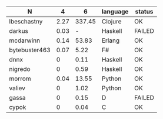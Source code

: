 | N | 4 | 6 | language | status |
| ----- | ----- | ----- | ----- | ----- |
| lbeschastny | 2.27 | 337.45 | Clojure | OK |
| darkus | 0.03 | - | Haskell | FAILED |
| mcdarwinn | 0.14 | 53.83 | Erlang | OK |
| bytebuster463 | 0.07 | 5.22 | F# | OK |
| dnnx | 0 | 0.11 | Haskell | OK |
| nigredo | 0 | 0.59 | Haskell | OK |
| morrom | 0.04 | 13.55 | Python | OK |
| valiev | 0 | 1.02 | Python | OK |
| gassa | 0 | 0.15 | D | FAILED |
| cypok | 0 | 0.04 | C | OK |